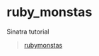 # ruby_monstas

Sinatra tutorial
> [rubymonstas](http://webapps-for-beginners.rubymonstas.org/sinatra/hello_world.html)